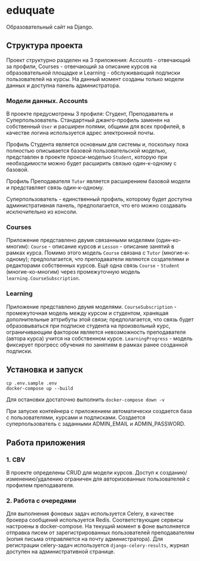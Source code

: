# eduquate

Образовательный сайт на Django.


## Структура проекта

Проект структурно разделен на 3 приложения: Accounts - отвечающий за профили, 
Courses - отвечающий за описание курсов на образовательной площадке и 
Learning - обслуживающий подписки пользователей на курсы. На данный момент
созданы только модели данных и доступна панель администратора.

### Модели данных. Accounts

В проекте предусмотрены 3 профиля: Студент, Преподаватель и Суперпользователь. 
Стандартный джанго-профиль заменен на собственный `User` и расширен
полями, общими для всех профилей, в качестве логина используется адрес электронной
почты. 

Профиль Студента является основным для системы и, поскольку пока полностью описывается
базовой пользовательской моделью, представлен в проекте прокси-моделью `Student`, которую 
при необходимости можно будет расширить связью один-к-одному с базовой.

Профиль Преподавателя `Tutor` является расширением базовой модели и представляет 
связь один-к-одному.

Суперпользователь - единственный профиль, которому будет доступна административная панель,
предполагается, что его можно создавать исключительно из консоли.

### Courses

Приложение представлено двумя связанными моделями (один-ко-многим): `Course` - 
описание курсов и `Lesson` - описание занятий в рамках курса. Помимо этого модель `Course`
связана с `Tutor` (многие-к-одному); предполагается, что преподаватели являются 
создателями и редакторами собственных курсов. Ещё одна связь `Course` - `Student` 
(многие-ко-многим) через промежуточную модель `learning.CourseSubscription`.

### Learning

Приложение представлено двумя моделями. `CourseSubscription` - промежуточная модель 
между курсом и студентом, хранящая дополнительные аттрибуты этой связи; предполагается,
что связь будет образовываться при подписке студента на произвольный курс, ограничивающим
фактором является невозможность преподавателя (автора курса) учится на собственном курсе.
`LearningProgress` - модель фиксирует прогресс обучения по занятиям в рамках ранее
созданной подписки.


## Установка и запуск

```shell
cp .env.sample .env
docker-compose up --build
```

Для остановки достаточно выполнить ```docker-compose down -v```

При запуске контейнера с приложением автоматически создается база с пользователями,
курсами и подписками. Создается суперпользователь с заданными ADMIN_EMAIL и 
ADMIN_PASSWORD.


## Работа приложения

### 1. CBV

В проекте определены CRUD для модели курсов. Доступ к созданию/изменению/удалению 
ограничен для авторизованных пользователей с профилем преподавателя.


### 2. Работа с очередями

Для выполнения фоновых задач используется Celery, в качестве брокера сообщений
используется Redis. Соответствующие сервисы настроены в docker-compose. На текущий
момент в фоне выполняется отправка писем от зарегистрированных пользователей 
преподавателям (копия письма отправляется на почту администратора). Для регистрации
celery-задач используется ```django-celery-results```, журнал доступен на 
административной странице.